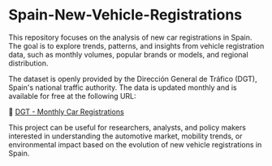 # Spain-New-Vehicle-Registrations
This repository focuses on the analysis of new car registrations in Spain. The goal is to explore trends, patterns, and insights from vehicle registration data, such as monthly volumes, popular brands or models, and regional distribution.

The dataset is openly provided by the Dirección General de Tráfico (DGT), Spain's national traffic authority. The data is updated monthly and is available for free at the following URL:

🔗 [DGT - Monthly Car Registrations](https://www.dgt.es/menusecundario/dgt-en-cifras/matraba-listados/matriculaciones-automoviles-mensual.html)


This project can be useful for researchers, analysts, and policy makers interested in understanding the automotive market, mobility trends, or environmental impact based on the evolution of new vehicle registrations in Spain.
